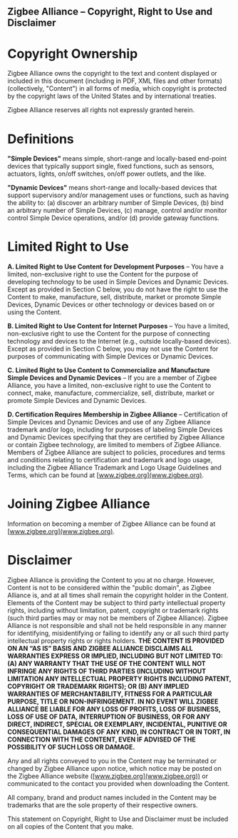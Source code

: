 Zigbee Alliance – Copyright, Right to Use and Disclaimer
--------------------------------------------------------

Copyright Ownership
===================
Zigbee Alliance owns the copyright to the text and content displayed or included in this document (including in PDF, XML files and other formats)(collectively, "Content") in all forms of media, which copyright is protected by the copyright laws of the United States and by international treaties.

Zigbee Alliance reserves all rights not expressly granted herein.  

Definitions
===========

**"Simple Devices"** means simple, short-range and locally-based end-point devices that typically support single, fixed functions, such as sensors, actuators, lights, on/off switches, on/off power outlets, and the like. 

**"Dynamic Devices"** means short-range and locally-based devices that support supervisory and/or management uses or functions, such as having the ability to: (a) discover an arbitrary number of Simple Devices, (b) bind an arbitrary number of Simple Devices, (c) manage, control and/or monitor control Simple Device operations, and/or (d) provide gateway functions. 

Limited Right to Use
====================

**A.	Limited Right to Use Content for Development Purposes** – You have a limited, non-exclusive right to use the Content for the purpose of developing technology to be used in Simple Devices and Dynamic Devices.  Except as provided in Section C below, you do not have the right to use the Content to make, manufacture, sell, distribute, market or promote Simple Devices, Dynamic Devices or other technology or devices based on or using the Content.

**B.	Limited Right to Use Content for Internet Purposes** – You have a limited, non-exclusive right to use the Content for the purpose of connecting technology and devices to the Internet (e.g., outside locally-based devices). Except as provided in Section C below, you may not use the Content for purposes of communicating with Simple Devices or Dynamic Devices.  

**C.	Limited Right to Use Content to Commercialize and Manufacture Simple Devices and Dynamic Devices** – If you are a member of Zigbee Alliance, you have a limited, non-exclusive right to use the Content to connect, make, manufacture, commercialize, sell, distribute, market or promote Simple Devices and Dynamic Devices.

**D.	Certification Requires Membership in Zigbee Alliance** – Certification of Simple Devices and Dynamic Devices and use of any Zigbee Alliance trademark and/or logo, including for purposes of labeling Simple Devices and Dynamic Devices specifying that they are certified by Zigbee Alliance or contain Zigbee technology, are limited to members of Zigbee Alliance.  Members of Zigbee Alliance are subject to policies, procedures and terms and conditions relating to certification and trademark and logo usage, including the Zigbee Alliance Trademark and Logo Usage Guidelines and Terms, which can be found at [www.zigbee.org](www.zigbee.org).  

Joining Zigbee Alliance
=======================

Information on becoming a member of Zigbee Alliance can be found at [www.zigbee.org](www.zigbee.org).

Disclaimer
==========

Zigbee Alliance is providing the Content to you at no charge. However, Content is not to be considered within the "public domain", as Zigbee Alliance is, and at all times shall remain the copyright holder in the Content. Elements of the Content may be subject to third party intellectual property rights, including without limitation, patent, copyright or trademark rights (such third parties may or may not be members of Zigbee Alliance). Zigbee Alliance is not responsible and shall not be held responsible in any manner for identifying, misidentifying or failing to identify any or all such third party intellectual property rights or rights holders. **THE CONTENT IS PROVIDED ON AN “AS IS” BASIS AND ZIGBEE ALLIANCE DISCLAIMS ALL WARRANTIES EXPRESS OR IMPLIED, INCLUDING BUT NOT LIMITED TO: (A) ANY WARRANTY THAT THE USE OF THE CONTENT WILL NOT INFRINGE ANY RIGHTS OF THIRD PARTIES (INCLUDING WITHOUT LIMITATION ANY INTELLECTUAL PROPERTY RIGHTS INCLUDING PATENT, COPYRIGHT OR TRADEMARK RIGHTS); OR (B) ANY IMPLIED WARRANTIES OF MERCHANTABILITY, FITNESS FOR A PARTICULAR PURPOSE, TITLE OR NON-INFRINGEMENT. IN NO EVENT WILL ZIGBEE ALLIANCE BE LIABLE FOR ANY LOSS OF PROFITS, LOSS OF BUSINESS, LOSS OF USE OF DATA, INTERRUPTION OF BUSINESS, OR FOR ANY DIRECT, INDIRECT, SPECIAL OR EXEMPLARY, INCIDENTAL, PUNITIVE OR CONSEQUENTIAL DAMAGES OF ANY KIND, IN CONTRACT OR IN TORT, IN CONNECTION WITH THE CONTENT, EVEN IF ADVISED OF THE POSSIBILITY OF SUCH LOSS OR DAMAGE.**

Any and all rights conveyed to you in the Content may be terminated or changed by Zigbee Alliance upon notice, which notice may be posted on the Zigbee Alliance website ([www.zigbee.org](www.zigbee.org)) or communicated to the contact you provided when downloading the Content.  

All company, brand and product names included in the Content may be trademarks that are the sole property of their respective owners. 

This statement on Copyright, Right to Use and Disclaimer must be included on all copies of the Content that you make.
